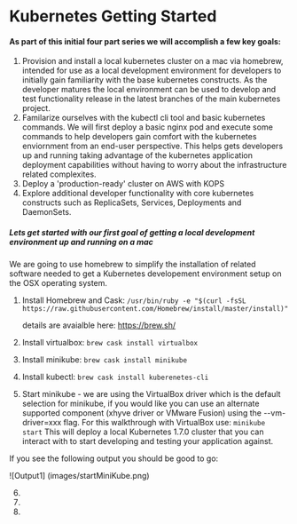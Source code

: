 # Kubernetes Getting Started

#### As part of this initial four part series we will accomplish a few key goals:
1. Provision and install a local kubernetes cluster on a mac via homebrew, intended for use as a local development environment for developers to initially gain familiarity with the base kubernetes constructs. As the developer matures the local environment can be used to develop and test functionality release in the latest branches of the main kubernetes project.
2. Familarize ourselves with the kubectl cli tool and basic kubernetes commands. We will first deploy a basic nginx pod and execute some commands to help developers gain comfort with the kubernetes enviornment from an end-user perspective. This helps gets developers up and running taking advantage of the kubernetes application deployment capabilities without having to worry about the infrastructure related complexites.
3. Deploy a 'production-ready' cluster on AWS with KOPS
4. Explore additional developer functionality with core kubernetes constructs such as ReplicaSets, Services, Deployments and DaemonSets.

##### Lets get started with our first goal of getting a local development environment up and running on a mac

We are going to use homebrew to simplify the installation of related software needed to get a Kubernetes developement environment setup on the OSX operating system.

1. Install Homebrew and Cask:
  ```/usr/bin/ruby -e "$(curl -fsSL https://raw.githubusercontent.com/Homebrew/install/master/install)"```

    details are avaialble here:
    https://brew.sh/

2.  Install virtualbox:
  ```brew cask install virtualbox```

3.  Install minikube:
  ```brew cask install minikube```

4.  Install kubectl:
  ```brew cask install kuberenetes-cli```

5.  Start minikube - we are using the VirtualBox driver which is the default selection for minikube, if you would like you can use an alternate supported component (xhyve driver or VMware Fusion) using the --vm-driver=xxx flag. For this walkthrough with VirtualBox use:
  ```minikube start```
This will deploy a local Kubernetes 1.7.0 cluster that you can interact with to start developing and testing your application against.

If you see the following output you should be good to go:

![Output1] (images/startMiniKube.png)

6.
7.
8.
